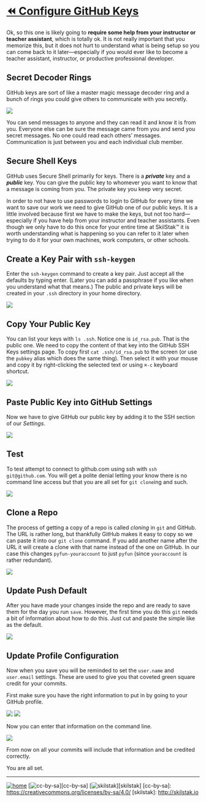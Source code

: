 # [⏪ Configure GitHub Keys](/README.md)

Ok, so this one is likely going to **require some help from your
instructor or teacher assistant**, which is totally ok. It is not
really important that you memorize this, but it does not hurt to
understand what is being setup so you can come back to it
later—especially if you would ever like to become a teacher assistant,
instructor, or productive professional developer.

## Secret Decoder Rings

GitHub keys are sort of like a master magic message decoder ring and
a bunch of rings you could give others to communicate with you
secretly. 

![](/assets/ring.jpg)

You can send messages to anyone and they can read it and
know it is from you. Everyone else can be sure the message came from
you and send you secret messages. No one could read each others’
messages. Communication is just between you and each individual club
member.

## Secure Shell Keys

GitHub uses Secure Shell primarily for keys. There is a ***private***
key and a ***public*** key. You can give the public key to whomever
you want to know that a message is coming from you. The private key
you keep very secret.

In order to not have to use passwords to login to GitHub for every
time we want to save our work we need to give GitHub one of our public
keys. It is a little involved because first we have to make the keys,
but not too hard—especially if you have help from your instructor and
teacher assistants. Even though we only have to do this once for your
entire time at SkilStak™ it is worth understanding what is happening
so you can refer to it later when trying to do it for your own
machines, work computers, or other schools.

## Create a Key Pair with `ssh-keygen`

Enter the `ssh-keygen` command to create a key pair. Just accept
all the defaults by typing enter. (Later you can add a passphrase
if you like when you understand what that means.) The public and
private keys will be created in your `.ssh` directory in your home
directory.

![](/assets/ssh-keygen.gif)

## Copy Your Public Key

You can list your keys with `ls .ssh`. Notice one is `id_rsa.pub`.
That is the public one. We need to copy the content of that key into
the GitHub SSH Keys settings page. To copy first `cat .ssh/id_rsa.pub`
to the screen (or use the `pubkey` alias which does the same thing).
Then select it with your mouse and copy it by right-clicking the
selected text or using `⌘-c` keyboard shortcut.

![](/assets/copy-pubkey.gif)

## Paste Public Key into GitHub Settings

Now we have to give GitHub our public key by adding it to the SSH
section of our *Settings*.

![](/assets/keys-in-github.gif)

## Test

To test attempt to connect to github.com using ssh with `ssh
git@github.com`. You will get a polite denial letting your know there
is no command line access but that you are all set for `git clone`ing
and such.

![](/assets/ghping.gif)

## Clone a Repo

The process of getting a copy of a repo is called *cloning* in `git`
and GitHub. The URL is rather long, but thankfully GitHub makes it
easy to copy so we can paste it into our `git clone` command. If you
add another name after the URL it will create a clone with that name
instead of the one on GitHub. In our case this changes
`pyfun-youraccount` to just `pyfun` (since `youraccount` is rather
redundant).

![](/assets/git-clone.gif)

## Update Push Default

After you have made your changes inside the repo and are ready to save
them for the day you run `save`. However, the first time you do this
`git` needs a bit of information about how to do this. Just cut and
paste the simple like as the default.

![](/assets/pushdefault.gif)

## Update Profile Configuration

Now when you save you will be reminded to set the `user.name` and
`user.email` settings. These are used to give you that coveted green
square credit for your commits.

First make sure you have the right information to put in by going to
your GitHub profile.

![](/assets/github-profile.png)
![](/assets/github-account-name.png)

Now you can enter that information on the command line.

![](/assets/user-name-email.gif)

From now on all your commits will include that information and be
credited correctly.

You are all set.

---
[![home](/assets/home-bw.png)](/README.md)
[![cc-by-sa](/assets/cc-by-sa.png)][cc-by-sa]
[![skilstak](/assets/skilstak-logo-bw.png)][skilstak]
[cc-by-sa]: https://creativecommons.org/licenses/by-sa/4.0/
[skilstak]: http://skilstak.io

